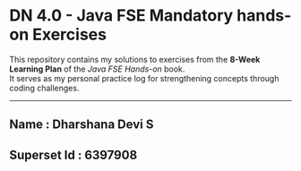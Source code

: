 # DN 4.0 - Java FSE Mandatory hands-on Exercises

This repository contains my solutions to exercises from the **8-Week Learning Plan** of the *Java FSE Hands-on* book.  
It serves as my personal practice log for strengthening concepts through coding challenges.

---

## Name : Dharshana Devi S
## Superset Id : 6397908

